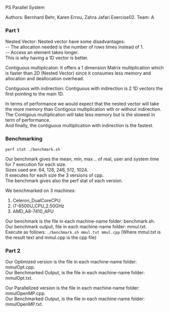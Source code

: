 PS Parallel System

Authors: Bernhard Behr, Karen Errou, Zahra Jafari
Exercise02.
Team: A

### Part 1

Nested Vector: Nested vector have some disadvantages:    
-- The allocation needed is the number of rows times instead of 1.  
-- Access an element takes longer.    
This is why having a 1D vector is better.  
  
Contiguous multiplicaton: It offers a 1 dimension Matrix multiplication which is faster than 2D (Nested Vector) since it consumes less memory and allocation and deallocation overhead.  
  
Contiguous with indirection: Contiguous with indirection is 2 1D vectors the first pointing to the main 1D.  
  
In terms of performance we would expect that the nested vector will take the more memory than Contigous multiplication wth or without indirection.  
The Contigous multiplication will take less memory but is the slowest in term of performance.  
And finally, the contiguous multiplication with indirection is the fastest.   

### Benchmarking  

`perf stat ./benchmark.sh `  

Our benchmark gives the mean, min, max .. of real, user and system time for 7 execution for each size.  
Sizes used are: 64, 128, 246, 512, 1024.  
It executes for each size the 3 versions of cpp.  
The benchmark gives also the perf stat of each version.  

We benchmarked on 3 machines:    
1. Celeron_DualCoreCPU  
2. i7-6500U_CPU_2.50GHz  
3. AMD_A8-7410_APU  

Our benchmark is the file in each machine-name folder: benchmark.sh.  
Our benchmark output, file in each machine-name folder: mmul.txt.  
Execute as follows: ` ./benchmark.sh mmul.txt mmul.cpp `  (Where mmul.txt is the result text and mmul.cpp is the cpp file)

### Part 2

Our Optimized version is the file in each machine-name folder: mmulOpt.cpp.  
Our Benchmarked Output, is the file in each machine-name folder: mmulOpt.txt.  

Our Parallelized version is the file in each machine-name folder: mmulOpenMP.cpp.  
Our Benchmarked Output, is the file in each machine-name folder: mmulOpenMP.txt.  

